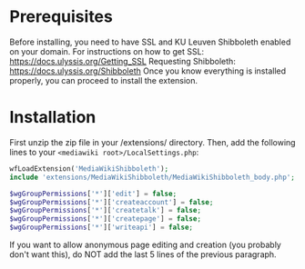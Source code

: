 # Prerequisites

Before installing, you need to have SSL and KU Leuven Shibboleth enabled on your domain.
For instructions on how to get SSL: https://docs.ulyssis.org/Getting_SSL
Requesting Shibboleth: https://docs.ulyssis.org/Shibboleth
Once you know everything is installed properly, you can proceed to install the extension.

# Installation 

First unzip the zip file in your <mediawiki root>/extensions/ directory.
Then, add the following lines to your `<mediawiki root>/LocalSettings.php`:

```php
wfLoadExtension('MediaWikiShibboleth');
include 'extensions/MediaWikiShibboleth/MediaWikiShibboleth_body.php';

$wgGroupPermissions['*']['edit'] = false;
$wgGroupPermissions['*']['createaccount'] = false;
$wgGroupPermissions['*']['createtalk'] = false;
$wgGroupPermissions['*']['createpage'] = false;
$wgGroupPermissions['*']['writeapi'] = false;
```

If you want to allow anonymous page editing and creation (you probably don't want this), do NOT add the last 5 lines of the previous paragraph. 
